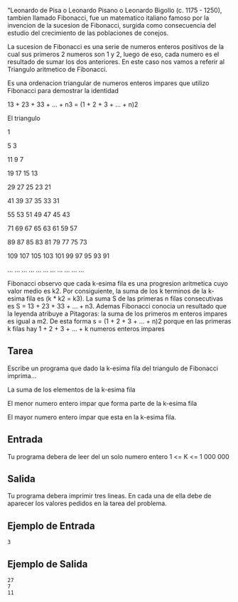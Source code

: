 "Leonardo de Pisa o Leonardo Pisano o Leonardo Bigollo (c. 1175 - 1250), tambien llamado Fibonacci, fue un matematico italiano famoso por la invencion de la sucesion de Fibonacci, surgida como consecuencia del estudio del crecimiento de las poblaciones de conejos.



La sucesion de Fibonacci es una serie de numeros enteros positivos de la cual sus primeros 2 numeros son 1 y 2, luego de eso, cada numero es el resultado de sumar los dos anteriores.
En este caso nos vamos a referir al Triangulo aritmetico de Fibonacci.



Es una ordenacion triangular de numeros enteros impares que utilizo Fibonacci para demostrar la identidad



13 + 23 + 33 + ... + n3 = (1 + 2 + 3 + ... + n)2



El triangulo



1



5 3



11 9 7



19 17 15 13



29 27 25 23 21



41 39 37 35 33 31



55 53 51 49 47 45 43



71 69 67 65 63 61 59 57



89 87 85 83 81 79 77 75 73



109 107 105 103 101 99 97 95 93 91



... ...   ... ...  ...  ...  ...  ...  ... ... ...



Fibonacci observo que cada k-esima fila es una progresion aritmetica cuyo valor medio es k2. Por consiguiente, la suma de los k terminos de la k-esima fila es \(k * k2 = k3\). La suma S de las primeras n filas consecutivas es S = 13 + 23 + 33 + ... + n3. Ademas Fibonacci conocia un resultado que la leyenda atribuye a Pitagoras: la suma de los primeros m enteros impares es igual a m2. De esta forma s = (1 + 2 + 3 + ... + n)2 porque en las primeras k filas hay 1 + 2 + 3 + ... + k numeros enteros impares



## Tarea



Escribe un programa que dado la k-esima fila del triangulo de Fibonacci imprima...



La suma de los elementos de la k-esima fila



El menor numero entero impar que forma parte de la k-esima fila



El mayor numero entero impar que esta en la k-esima fila.



## Entrada



Tu programa debera de leer del un solo numero entero 1 <= K <= 1 000 000



## Salida



Tu programa debera imprimir tres lineas. En cada una de ella debe de aparecer los valores pedidos en la tarea del problema.



## Ejemplo de Entrada



```
3
```


## Ejemplo de Salida



```
27
7
11
```


